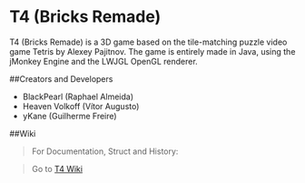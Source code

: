 # T4 (Bricks Remade) #

T4 (Bricks Remade) is a 3D game based on the tile-matching puzzle video game Tetris by Alexey Pajitnov. The game is entirely made in Java, using the jMonkey Engine and the LWJGL OpenGL renderer.

##Creators and Developers

* BlackPearl          (Raphael Almeida)
* Heaven Volkoff   (Vítor Augusto)
* yKane                 (Guilherme Freire)

##Wiki
>For Documentation, Struct and History:

>Go to [T4 Wiki](t4-bricks-remade/wiki/Home)